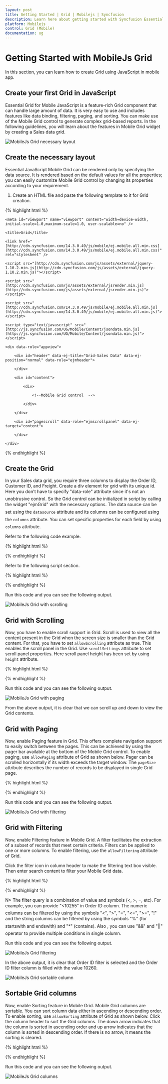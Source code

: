 ```yaml
---
layout: post
title: Getting Started | Grid | Mobilejs | Syncfusion
description: Learn here about getting started with Syncfusion Essential MobileJs Grid Control, its elements, and more.
platform: Mobilejs
control: Grid (Mobile)
documentation: ug
---
```


# Getting Started with MobileJs Grid

In this section, you can learn how to create Grid using JavaScript in mobile app.

## Create your first Grid in JavaScript

Essential Grid for Mobile JavaScript is a feature-rich Grid component that can handle large amount of data. It is very easy to use and includes features like data binding, filtering, paging, and sorting. You can make use of the Mobile Grid control to generate complex grid-based reports. In the following guidelines, you will learn about the features in Mobile Grid widget by creating a Sales data grid.

![MobileJs Grid necessary layout](Getting-Started_images/Getting-Started_img1.png)

## Create the necessary layout 

Essential JavaScript Mobile Grid can be rendered only by specifying the data source. It is rendered based on the default values for all the properties; you can easily customize Mobile Grid control by changing its properties according to your requirement. 

1. Create an HTML file and paste the following template to it for Grid creation.

{% highlight html %}

<!DOCTYPE html>

<html>

<head>

    <meta id="viewport" name="viewport" content="width=device-width, initial-scale=1.0,maximum-scale=1.0, user-scalable=no" />

    <title>Grid</title>

    <link href="[http://cdn.syncfusion.com/14.3.0.49/js/mobile/ej.mobile.all.min.css](http://cdn.syncfusion.com/14.3.0.49/js/mobile/ej.mobile.all.min.css)" rel="stylesheet" />

    <script src="[http://cdn.syncfusion.com/js/assets/external/jquery-1.10.2.min.js](http://cdn.syncfusion.com/js/assets/external/jquery-1.10.2.min.js)"></script>

    <script src="[http://cdn.syncfusion.com/js/assets/external/jsrender.min.js](http://cdn.syncfusion.com/js/assets/external/jsrender.min.js)"></script>

    <script src="[http://cdn.syncfusion.com/14.3.0.49/js/mobile/ej.mobile.all.min.js](http://cdn.syncfusion.com/14.3.0.49/js/mobile/ej.mobile.all.min.js)"></script>

    <script type="text/javascript" src="[http://js.syncfusion.com/UG/Mobile/Content/jsondata.min.js](http://js.syncfusion.com/UG/Mobile/Content/jsondata.min.js)"> </script>

</head>

<body>

    <div data-role="appview">

        <div id="header" data-ej-title="Grid-Sales Data" data-ej-position="normal" data-role="ejmheader">

        </div>

        <div id="content">

            <div>

                <!--Mobile Grid control  -->

            </div>

        </div>

        <div id="pagescroll" data-role="ejmscrollpanel" data-ej-target="content">

        </div>

    </div>

</body>

</html>

{% endhighlight %}

## Create the Grid

In your Sales data grid, you require three columns to display the Order ID, Customer ID, and Freight. Create a div element for grid with its unique id. Here you don't have to specify "data-role" attribute since it's not an unobtrusive control. So the Grid control can be initialized in script by calling the widget "ejmGrid" with the necessary options. The data source can be set using the `datasource` attribute and its columns can be configured using the `columns` attribute. You can set specific properties for each field by using `columns` attribute. 

Refer to the following code example.

{% highlight html %}

<!--Mobile Grid control  -->

<div id="mobgrid"> </div>

{% endhighlight %}

Refer to the following script section.

{% highlight html %}

<script type="text/javascript">

        $(function () {

                // The datasource "window.gridData" is referred from jsondata.min.js
                
                var data = ej.DataManager(window.gridData).executeLocal(ej.Query().take(50));

                // Creates Mobile grid

                $("#mobgrid").ejmGrid({

                dataSource: data,

                // Configures Columns for Mobile grid

                columns: [

                   { field: "OrderID", headerText: "Order ID" },

                   { field: "CustomerID", headerText: "Customer ID", width: 130 },

                   { field: "Freight", headerText: "Freight" }

                ]
            });
        });
</script>
{% endhighlight %}

Run this code and you can see the following output.

![MobileJs Grid with scrolling](Getting-Started_images/Getting-Started_img2.png)

## Grid with Scrolling

Now, you have to enable scroll support in Grid. Scroll is used to view all the content present in the Grid when the screen size is smaller than the Grid content. For that, you have to set `allowScrolling` attribute as true. This enables the scroll panel in the Grid.  Use `scrollSettings` attribute to set scroll panel properties. Here scroll panel height has been set by using `height` attribute. 

{% highlight html %}

<script type="text/javascript">

        $(function () {

            // The datasource "window.gridData" is referred from jsondata.min.js

            var data = ej.DataManager(window.gridData).executeLocal(ej.Query().take(50));

            // Creates Mobile grid

            $("#mobgrid").ejmGrid({
        
                dataSource: data,

                allowScrolling: true,

                scrollSettings: { height: 260 },

                // Configures Columns for Mobile grid

                columns: [

                   { field: "OrderID", headerText: "Order ID" },
        
                   { field: "CustomerID", headerText: "Customer ID", width: 130 },

                   { field: "Freight", headerText: "Freight" }

                ]
            });
        });
</script>
{% endhighlight %}

Run this code and you can see the following output.

![MobileJs Grid with paging](Getting-Started_images/Getting-Started_img3.png)

From the above output, it is clear that we can scroll up and down to view the Grid contents. 

## Grid with Paging

Now, enable Paging feature in Grid. This offers complete navigation support to easily switch between the pages. This can be achieved by using the pager bar available at the bottom of the Mobile Grid control. To enable paging, use `allowPaging` attribute of Grid as shown below.  Pager can be scrolled horizontally if its width exceeds the target window. The `pageSize` attribute describes the number of records to be displayed in single Grid page.

{% highlight html %}

<script type="text/javascript">

        $(function () {

            // The datasource "window.gridData" is referred from jsondata.min.js

            var data = ej.DataManager(window.gridData).executeLocal(ej.Query().take(50));

            // Creates Mobile grid

            $("#mobgrid").ejmGrid({

                dataSource: data,

                allowScrolling: true,

                scrollSettings: { height: 260 },

                allowPaging: true, //Enables Paging for mobile grid

                pageSettings: { pageSize: 10 }, //Specifies page size for mobile grid

                // Configures Columns for Mobile grid

                columns: [
        
                       { field: "OrderID", headerText: "Order ID" },

                       { field: "CustomerID", headerText: "Customer ID", width: 130 },

                       { field: "Freight", headerText: "Freight" }

                ]
            });
        });
</script>
{% endhighlight %}

Run this code and you can see the following output.

![MobileJs Grid with filtering](Getting-Started_images/Getting-Started_img4.png)

## Grid with Filtering

Now, enable Filtering feature in Mobile Grid. A filter facilitates the extraction of a subset of records that meet certain criteria. Filters can be applied to one or more columns. To enable filtering, use the `allowFiltering` attribute of Grid.

Click the filter icon in column header to make the filtering text box visible. Then enter search content to filter your Mobile Grid data.

{% highlight html %}

<script type="text/javascript">

        $(function () {

            var data = ej.DataManager(window.gridData).executeLocal(ej.Query().take(50));

            $("#mobgrid").ejmGrid({

	            dataSource: data,

    	        allowFiltering: true, //Enables Filtering for Mobile grid

    	        allowScrolling: true,

    	        scrollSettings: { height: 260 },

    	        allowPaging: true, //Enables Paging for mobile grid

    	        pageSettings: { pageSize: 10 }, //Specifies page size for mobile grid

	            columns: [

	               { field: "OrderID", headerText: "Order ID" },

	               { field: "CustomerID", headerText: "Customer ID", width: 130 },

	               { field: "Freight", headerText: "Freight" }

	            ]
            });
        });
</script>
{% endhighlight %}

N> The filter query is a combination of value and symbols (<, >, =, etc). For example, you can provide "<10255" in Order ID column. The numeric columns can be filtered by using the symbols "<", ">", "=", "<=", ">=", "!" and the string columns can be filtered by using the symbols "%" (for startswith and endswith) and "*" (contains). Also , you can use "&&" and "||" operator to provide multiple conditions in single column.

Run this code and you can see the following output.

![MobileJs Grid filtering](Getting-Started_images/Getting-Started_img5.png)

In the above output, it is clear that Order ID filter is selected and the Order ID filter column is filled with the value 10260. 

![MobileJs Grid sortable column](Getting-Started_images/Getting-Started_img6.png)

## Sortable Grid columns

Now, enable Sorting feature in Mobile Grid. Mobile Grid columns are sortable. You can sort column data either in ascending or descending order. To enable sorting, use `allowSorting` attribute of Grid as shown below. Click the column header to sort the Grid columns. The down arrow indicates that the column is sorted in ascending order and up arrow indicates that the column is sorted in descending order. If there is no arrow, it means the sorting is cleared.

{% highlight html %}

<script type="text/javascript">

        $(function () {

            var data = ej.DataManager(window.gridData).executeLocal(ej.Query().take(50));

            $("#mobgrid").ejmGrid({

                dataSource: data,

                allowFiltering: true, //Enables Filtering for Mobile grid

                allowScrolling: true,

                scrollSettings: { height: 260 },

                allowPaging: true, //Enables Paging for mobile grid

                pageSettings: { pageSize: 10 }, //Specifies page size for mobile grid

                allowSorting: true, //Enables Sorting for Mobile grid                

                columns: [

	                 { field: "OrderID", headerText: "Order ID" },

	                 { field: "CustomerID", headerText: "Customer ID", width: 130 },
        
	                 { field: "Freight", headerText: "Freight" }

                ]
            });
        });
</script>
{% endhighlight %}

Run this code and you can see the following output.

![MobileJs Grid columns](Getting-Started_images/Getting-Started_img7.png)